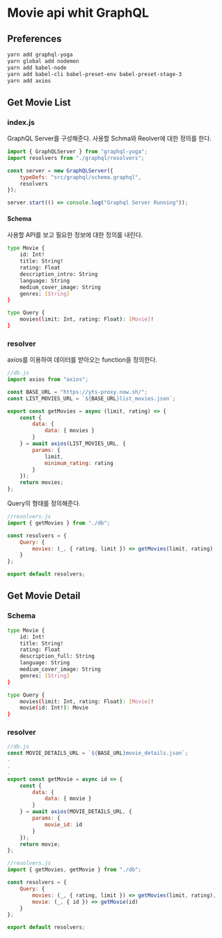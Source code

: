 # Movie api whit GraphQL

## Preferences

```bash
yarn add graphql-yoga
yarn global add nodemon
yarn add babel-node
yarn add babel-cli babel-preset-env babel-preset-stage-3
yarn add axios
```

## Get Movie List

### index.js

GraphQL Server를 구성해준다. 사용할 Schma와 Reolver에 대한 정의를 한다.

```javascript
import { GraphQLServer } from "graphql-yoga";
import resolvers from "./graphql/resolvers";

const server = new GraphQLServer({
    typeDefs: "src/graphql/schema.graphql",
    resolvers
});

server.start(() => console.log("Graphql Server Running"));
```

#### Schema

사용할 API를 보고 필요한 정보에 대한 정의를 내린다.

```bash
type Movie {
    id: Int!
    title: String!
    rating: Float
    description_intro: String
    language: String
    medium_cover_image: String
    genres: [String]
}

type Query {
    movies(limit: Int, rating: Float): [Movie]!
}
```

### resolver

axios를 이용하여 데이터를 받아오는 function을 정의한다.

```javascript
//db.js
import axios from "axios";

const BASE_URL = "https://yts-proxy.now.sh/";
const LIST_MOVIES_URL = `${BASE_URL}list_movies.json`;

export const getMovies = async (limit, rating) => {
    const {
        data: {
            data: { movies }
        }
    } = await axios(LIST_MOVIES_URL, {
        params: {
            limit,
            minimum_rating: rating
        }
    });
    return movies;
};
```

Query의 형태를 정의해준다.

```javascript
//resolvers.js
import { getMovies } from "./db";

const resolvers = {
    Query: {
        movies: (_, { rating, limit }) => getMovies(limit, rating)
    }
};

export default resolvers;
```

## Get Movie Detail

### Schema

```bash
type Movie {
    id: Int!
    title: String!
    rating: Float
    description_full: String
    language: String
    medium_cover_image: String
    genres: [String]
}

type Query {
    movies(limit: Int, rating: Float): [Movie]!
    movie(id: Int!): Movie
}
```

### resolver

```javascript
//db.js
const MOVIE_DETAILS_URL = `${BASE_URL}movie_details.json`;
.
.
.
export const getMovie = async id => {
    const {
        data: {
            data: { movie }
        }
    } = await axios(MOVIE_DETAILS_URL, {
        params: {
            movie_id: id
        }
    });
    return movie;
};
```

```javascript
//resolvers.js
import { getMovies, getMovie } from "./db";

const resolvers = {
    Query: {
        movies: (_, { rating, limit }) => getMovies(limit, rating),
        movie: (_, { id }) => getMovie(id)
    }
};

export default resolvers;
```
